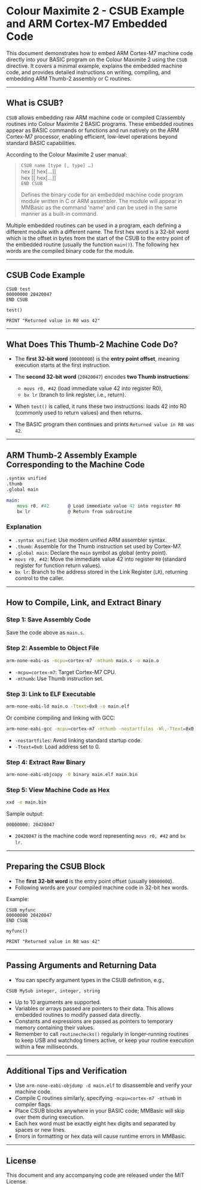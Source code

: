 # Colour Maximite 2 - CSUB Example and ARM Cortex-M7 Embedded Code

This document demonstrates how to embed ARM Cortex-M7 machine code directly into your BASIC program on the Colour Maximite 2 using the `CSUB` directive. It covers a minimal example, explains the embedded machine code, and provides detailed instructions on writing, compiling, and embedding ARM Thumb-2 assembly or C routines.

---

## What is CSUB?

`CSUB` allows embedding raw ARM machine code or compiled C/assembly routines into Colour Maximite 2 BASIC programs. These embedded routines appear as BASIC commands or functions and run natively on the ARM Cortex-M7 processor, enabling efficient, low-level operations beyond standard BASIC capabilities.

According to the Colour Maximite 2 user manual:

> `CSUB name [type [, type] …]`  
> hex [[ hex[…]]  
> hex [[ hex[…]]  
> `END CSUB`  
>  
> Defines the binary code for an embedded machine code program module written in C or ARM assembler. The module will appear in MMBasic as the command 'name' and can be used in the same manner as a built-in command.

Multiple embedded routines can be used in a program, each defining a different module with a different name. The first hex word is a 32-bit word which is the offset in bytes from the start of the CSUB to the entry point of the embedded routine (usually the function `main()`). The following hex words are the compiled binary code for the module.

---

## CSUB Code Example

```basic
CSUB test
00000000 20420047
END CSUB

test()

PRINT "Returned value in R0 was 42"
````

---

## What Does This Thumb-2 Machine Code Do?

* The **first 32-bit word** (`00000000`) is the **entry point offset**, meaning execution starts at the first instruction.
* The **second 32-bit word** (`20420047`) encodes **two Thumb instructions**:

  * `movs r0, #42` (load immediate value 42 into register R0),
  * `bx lr` (branch to link register, i.e., return).
* When `test()` is called, it runs these two instructions: loads 42 into R0 (commonly used to return values) and then returns.
* The BASIC program then continues and prints `Returned value in R0 was 42`.

---

## ARM Thumb-2 Assembly Example Corresponding to the Machine Code

```asm
.syntax unified
.thumb
.global main

main:
    movs r0, #42       @ Load immediate value 42 into register R0
    bx lr              @ Return from subroutine
```

### Explanation

* `.syntax unified`: Use modern unified ARM assembler syntax.
* `.thumb`: Assemble for the Thumb instruction set used by Cortex-M7.
* `.global main`: Declare the `main` symbol as global (entry point).
* `movs r0, #42`: Move the immediate value 42 into register `R0` (standard register for function return values).
* `bx lr`: Branch to the address stored in the Link Register (`LR`), returning control to the caller.

---

## How to Compile, Link, and Extract Binary

### Step 1: Save Assembly Code

Save the code above as `main.s`.

### Step 2: Assemble to Object File

```bash
arm-none-eabi-as -mcpu=cortex-m7 -mthumb main.s -o main.o
```

* `-mcpu=cortex-m7`: Target Cortex-M7 CPU.
* `-mthumb`: Use Thumb instruction set.

### Step 3: Link to ELF Executable

```bash
arm-none-eabi-ld main.o -Ttext=0x0 -o main.elf
```

Or combine compiling and linking with GCC:

```bash
arm-none-eabi-gcc -mcpu=cortex-m7 -mthumb -nostartfiles -Wl,-Ttext=0x0 -o main.elf main.s
```

* `-nostartfiles`: Avoid linking standard startup code.
* `-Ttext=0x0`: Load address set to 0.

### Step 4: Extract Raw Binary

```bash
arm-none-eabi-objcopy -O binary main.elf main.bin
```

### Step 5: View Machine Code as Hex

```bash
xxd -e main.bin
```

Sample output:

```
00000000: 20420047
```

* `20420047` is the machine code word representing `movs r0, #42` and `bx lr`.

---

## Preparing the CSUB Block

* The **first 32-bit word** is the entry point offset (usually `00000000`).
* Following words are your compiled machine code in 32-bit hex words.

Example:

```basic
CSUB myfunc
00000000 20420047
END CSUB

myfunc()

PRINT "Returned value in R0 was 42"
```

---

## Passing Arguments and Returning Data

* You can specify argument types in the CSUB definition, e.g.,

```basic
CSUB MySub integer, integer, string
```

* Up to 10 arguments are supported.
* Variables or arrays passed are pointers to their data. This allows embedded routines to modify passed data directly.
* Constants and expressions are passed as pointers to temporary memory containing their values.
* Remember to call `routinechecks()` regularly in longer-running routines to keep USB and watchdog timers active, or keep your routine execution within a few milliseconds.

---

## Additional Tips and Verification

* Use `arm-none-eabi-objdump -d main.elf` to disassemble and verify your machine code.
* Compile C routines similarly, specifying `-mcpu=cortex-m7 -mthumb` in compiler flags.
* Place CSUB blocks anywhere in your BASIC code; MMBasic will skip over them during execution.
* Each hex word must be exactly eight hex digits and separated by spaces or new lines.
* Errors in formatting or hex data will cause runtime errors in MMBasic.

---

## License

This document and any accompanying code are released under the MIT License.
